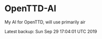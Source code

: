 # OpenTTD-AI
My AI for OpenTTD, will use primarily air

Latest backup: Sun Sep 29 17:04:01 UTC 2019
